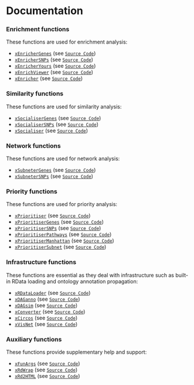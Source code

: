 # Documentation 

### Enrichment functions
These functions are used for enrichment analysis:
>
* [`xEnricherGenes`](http://rawgit.com/hfang-bristol/XGR/master/inst/xEnricherGenes.html) (see [`Source Code`](https://github.com/hfang-bristol/XGR/blob/master/R/xEnricherGenes.r))
* [`xEnricherSNPs`](http://rawgit.com/hfang-bristol/XGR/master/inst/xEnricherSNPs.html) (see [`Source Code`](https://github.com/hfang-bristol/XGR/blob/master/R/xEnricherSNPs.r))
* [`xEnricherYours`](http://rawgit.com/hfang-bristol/XGR/master/inst/xEnricherYours.html) (see [`Source Code`](https://github.com/hfang-bristol/XGR/blob/master/R/xEnricherYours.r))
* [`xEnrichViewer`](http://rawgit.com/hfang-bristol/XGR/master/inst/xEnrichViewer.html) (see [`Source Code`](https://github.com/hfang-bristol/XGR/blob/master/R/xEnrichViewer.r))
* [`xEnricher`](http://rawgit.com/hfang-bristol/XGR/master/inst/xEnricher.html) (see [`Source Code`](https://github.com/hfang-bristol/XGR/blob/master/R/xEnricher.r))

### Similarity functions
These functions are used for similarity analysis:
>
* [`xSocialiserGenes`](http://rawgit.com/hfang-bristol/XGR/master/inst/xSocialiserGenes.html) (see [`Source Code`](https://github.com/hfang-bristol/XGR/blob/master/R/xSocialiserGenes.r))
* [`xSocialiserSNPs`](http://rawgit.com/hfang-bristol/XGR/master/inst/xSocialiserSNPs.html) (see [`Source Code`](https://github.com/hfang-bristol/XGR/blob/master/R/xSocialiserSNPs.r))
* [`xSocialiser`](http://rawgit.com/hfang-bristol/XGR/master/inst/xSocialiser.html) (see [`Source Code`](https://github.com/hfang-bristol/XGR/blob/master/R/xSocialiser.r))

### Network functions
These functions are used for network analysis:
>
* [`xSubneterGenes`](http://rawgit.com/hfang-bristol/XGR/master/inst/xSubneterGenes.html) (see [`Source Code`](https://github.com/hfang-bristol/XGR/blob/master/R/xSubneterGenes.r))
* [`xSubneterSNPs`](http://rawgit.com/hfang-bristol/XGR/master/inst/xSubneterSNPs.html) (see [`Source Code`](https://github.com/hfang-bristol/XGR/blob/master/R/xSubneterSNPs.r))

### Priority functions
These functions are used for priority analysis:
>
* [`xPrioritiser`](http://rawgit.com/hfang-bristol/XGR/master/inst/xPrioritiser.html) (see [`Source Code`](https://github.com/hfang-bristol/XGR/blob/master/R/xPrioritiser.r))
* [`xPrioritiserGenes`](http://rawgit.com/hfang-bristol/XGR/master/inst/xPrioritiserGenes.html) (see [`Source Code`](https://github.com/hfang-bristol/XGR/blob/master/R/xPrioritiserGenes.r))
* [`xPrioritiserSNPs`](http://rawgit.com/hfang-bristol/XGR/master/inst/xPrioritiserSNPs.html) (see [`Source Code`](https://github.com/hfang-bristol/XGR/blob/master/R/xPrioritiserSNPs.r))
* [`xPrioritiserPathways`](http://rawgit.com/hfang-bristol/XGR/master/inst/xPrioritiserPathways.html) (see [`Source Code`](https://github.com/hfang-bristol/XGR/blob/master/R/xPrioritiserPathways.r))
* [`xPrioritiserManhattan`](http://rawgit.com/hfang-bristol/XGR/master/inst/xPrioritiserManhattan.html) (see [`Source Code`](https://github.com/hfang-bristol/XGR/blob/master/R/xPrioritiserManhattan.r))
* [`xPrioritiserSubnet`](http://rawgit.com/hfang-bristol/XGR/master/inst/xPrioritiserSubnet.html) (see [`Source Code`](https://github.com/hfang-bristol/XGR/blob/master/R/xPrioritiserSubnet.r))

### Infrastructure functions
These functions are essential as they deal with infrastructure such as built-in RData loading and ontology annotation propagation:
>
* [`xRDataLoader`](http://rawgit.com/hfang-bristol/XGR/master/inst/xRDataLoader.html) (see [`Source Code`](https://github.com/hfang-bristol/XGR/blob/master/R/xRDataLoader.r))
* [`xDAGanno`](http://rawgit.com/hfang-bristol/XGR/master/inst/xDAGanno.html) (see [`Source Code`](https://github.com/hfang-bristol/XGR/blob/master/R/xDAGanno.r))
* [`xDAGsim`](http://rawgit.com/hfang-bristol/XGR/master/inst/xDAGsim.html) (see [`Source Code`](https://github.com/hfang-bristol/XGR/blob/master/R/xDAGsim.r))
* [`xConverter`](http://rawgit.com/hfang-bristol/XGR/master/inst/xConverter.html) (see [`Source Code`](https://github.com/hfang-bristol/XGR/blob/master/R/xConverter.r))
* [`xCircos`](http://rawgit.com/hfang-bristol/XGR/master/inst/xCircos.html) (see [`Source Code`](https://github.com/hfang-bristol/XGR/blob/master/R/xCircos.r))
* [`xVisNet`](http://rawgit.com/hfang-bristol/XGR/master/inst/xVisNet.html) (see [`Source Code`](https://github.com/hfang-bristol/XGR/blob/master/R/xVisNet.r))

### Auxiliary functions
These functions provide supplementary help and support:
>
* [`xFunArgs`](http://rawgit.com/hfang-bristol/XGR/master/inst/xFunArgs.html) (see [`Source Code`](https://github.com/hfang-bristol/XGR/blob/master/R/xFunArgs.r))
* [`xRdWrap`](http://rawgit.com/hfang-bristol/XGR/master/inst/xRdWrap.html) (see [`Source Code`](https://github.com/hfang-bristol/XGR/blob/master/R/xRdWrap.r))
* [`xRd2HTML`](http://rawgit.com/hfang-bristol/XGR/master/inst/xRd2HTML.html) (see [`Source Code`](https://github.com/hfang-bristol/XGR/blob/master/R/xRd2HTML.r))
